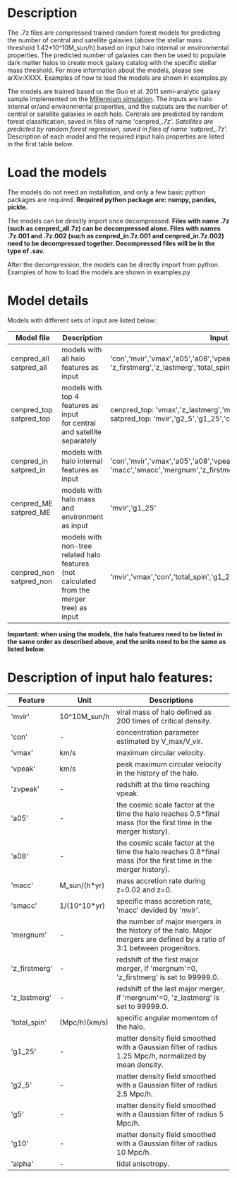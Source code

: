 # Description

The .7z files are compressed trained random forest models for predicting the number of central and satellite galaxies (above the stellar mass threshold 1.42*10^10M_sun/h) based on input halo internal or environmental properties. The predicted number of galaxies can then be used to populate dark matter halos to create mock galaxy catalog with the specific stellar mass threshold. For more information about the models, please see arXiv:XXXX. Examples of how to load the models are shown in examples.py 

The models are trained based on the Guo et al. 2011 semi-analytic galaxy sample implemented on the [Millennium simulation](https://wwwmpa.mpa-garching.mpg.de/millennium/). The inputs are halo internal or/and environmental properties, and the outputs are the number of central or satellite galaxies in each halo. Centrals are predicted by random forest classification, saved in files of name 'cenpred_*.7z'. Satellites are predicted by random forest regression, saved in files of name 'satpred_*.7z'. Description of each model  and the required input halo properties are listed in the first table below. 

# Load the models 

The models do not need an installation, and only a few basic python packages are required. **Required python package are: numpy, pandas, pickle.**

The models can be directly import once decompressed. **Files with name .7z (such as cenpred_all.7z) can be decompressed alone. Files with names .7z.001 and .7z.002 (such as cenpred_in.7z.001 and cenpred_in.7z.002) need to be decompressed together. Decompressed files will be in the type of .sav.** 

After the decompression, the models can be directly import from python. Examples of how to load the models are shown in examples.py 

# Model details

Models with different sets of input are listed below:

| Model file | Description | Input features |
| ---------- | ----------- | -------------- |
| cenpred_all <br /> satpred_all| models with all halo features as input | 'con','mvir','vmax','a05','a08','vpeak','zvpeak','macc','smacc','mergnum',<br /> 'z_firstmerg','z_lastmerg','total_spin','g1_25','g2_5','g5','g10','alpha'|
| cenpred_top <br /> satpred_top| models with top 4 features as input <br /> for central and satellite separately | cenpred_top: 'vmax','z_lastmerg','mvir','a05' <br /> satpred_top: 'mvir','g2_5','g1_25','con'|
| cenpred_in <br /> satpred_in| models with halo internal features as input | 'con','mvir','vmax','a05','a08','vpeak','zvpeak', <br /> 'macc','smacc','mergnum','z_firstmerg','z_lastmerg','total_spin'|
| cenpred_ME <br /> satpred_ME| models with halo mass and environment as input | 'mvir','g1_25'|
| cenpred_non <br /> satpred_non| models with non-tree related halo features (not calculated from the merger tree) as input | 'mvir','vmax','con','total_spin','g1_25'|
          
**Important: when using the models, the halo features need to be listed in the same order as described above, and the units need to be the same as listed below.** 


# Description of input halo features:
| Feature | Unit | Descriptions |
| ------- | ---- | ------------ |
| 'mvir' | 10^10M_sun/h | viral mass of halo defined as 200 times of critical density. |
| 'con' | - | concentration parameter estimated by V_max/V_vir. |
| 'vmax' | km/s | maximum circular velocity. |
| 'vpeak' | km/s | peak maximum circular velocity in the history of the halo. |
| 'zvpeak' | - | redshift at the time reaching vpeak. |
| 'a05' | - | the cosmic scale factor at the time the halo reaches 0.5*final mass (for the first time in the merger history). |
| 'a08' | - | the cosmic scale factor at the time the halo reaches 0.8*final mass (for the first time in the merger history). |
| 'macc' | M_sun/(h*yr) | mass accretion rate during z=0.02 and z=0. |
| 'smacc' | 1/(10^10*yr) | specific mass accretion rate, 'macc' devided by 'mvir'. |
| 'mergnum' | - | the number of major mergers in the history of the halo. Major mergers are defined by a ratio of 3:1 between progenitors.|
| 'z_firstmerg' | - | redshift of the first major merger, if 'mergnum'=0, 'z_firstmerg' is set to 99999.0.|
| 'z_lastmerg' | - | redshift of the last major merger, if 'mergnum'=0, 'z_lastmerg' is set to 99999.0.|
| 'total_spin' | (Mpc/h)(km/s) | specific angular momentom of the halo. |
| 'g1_25' | - | matter density field smoothed with a Gaussian filter of radius 1.25 Mpc/h, normalized by mean density. |
| 'g2_5' | - | matter density field smoothed with a Gaussian filter of radius 2.5 Mpc/h. |
| 'g5' | - | matter density field smoothed with a Gaussian filter of radius 5 Mpc/h. |
| 'g10' | - | matter density field smoothed with a Gaussian filter of radius 10 Mpc/h. |
| 'alpha' | - | tidal anisotropy. |



